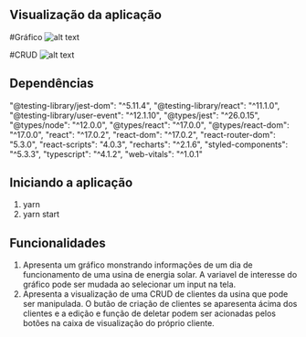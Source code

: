 ## Visualização da aplicação

#Gráfico
![alt text](https://ibb.co/tZdgCSN)

#CRUD
![alt text](https://ibb.co/XXGXkLV)

## Dependências

"@testing-library/jest-dom": "^5.11.4",
"@testing-library/react": "^11.1.0",
"@testing-library/user-event": "^12.1.10",
"@types/jest": "^26.0.15",
"@types/node": "^12.0.0",
"@types/react": "^17.0.0",
"@types/react-dom": "^17.0.0",
"react": "^17.0.2",
"react-dom": "^17.0.2",
"react-router-dom": "5.3.0",
"react-scripts": "4.0.3",
"recharts": "^2.1.6",
"styled-components": "^5.3.3",
"typescript": "^4.1.2",
"web-vitals": "^1.0.1"

## Iniciando a aplicação

1. yarn
2. yarn start

## Funcionalidades

1. Apresenta um gráfico monstrando informações de um dia de funcionamento de uma usina de energia solar. A variavel de interesse do gráfico pode ser mudada ao selecionar um input na tela.
2. Apresenta a visualização de uma CRUD de clientes da usina que pode ser manipulada. O butão de criação de clientes se aparesenta ácima dos clientes e a edição e função de deletar podem ser acionadas pelos botões na caixa de visualização do próprio cliente.
